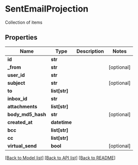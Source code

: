 # SentEmailProjection

Collection of items
## Properties
Name | Type | Description | Notes
------------ | ------------- | ------------- | -------------
**id** | **str** |  | 
**_from** | **str** |  | [optional] 
**user_id** | **str** |  | 
**subject** | **str** |  | [optional] 
**to** | **list[str]** |  | 
**inbox_id** | **str** |  | 
**attachments** | **list[str]** |  | 
**body_md5_hash** | **str** |  | [optional] 
**created_at** | **datetime** |  | 
**bcc** | **list[str]** |  | 
**cc** | **list[str]** |  | 
**virtual_send** | **bool** |  | [optional] 

[[Back to Model list]](../README#documentation-for-models) [[Back to API list]](../README#documentation-for-api-endpoints) [[Back to README]](../README)



